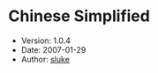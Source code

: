 Chinese Simplified
==================

* Version: 1.0.4
* Date: 2007-01-29
* Author: [sluke](http://sourceforge.net/users/sluke/)
